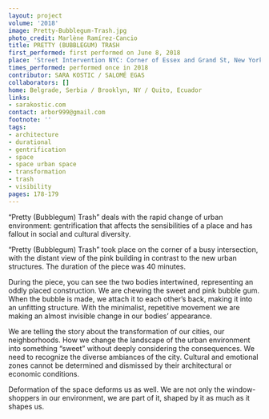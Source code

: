 ```yaml
---
layout: project
volume: '2018'
image: Pretty-Bubblegum-Trash.jpg
photo_credit: Marlène Ramírez-Cancio
title: PRETTY (BUBBLEGUM) TRASH
first_performed: first performed on June 8, 2018
place: 'Street Intervention NYC: Corner of Essex and Grand St, New York, NY'
times_performed: performed once in 2018
contributor: SARA KOSTIC / SALOMÉ EGAS
collaborators: []
home: Belgrade, Serbia / Brooklyn, NY / Quito, Ecuador
links:
- sarakostic.com
contact: arbor999@gmail.com
footnote: ''
tags:
- architecture
- durational
- gentrification
- space
- space urban space
- transformation
- trash
- visibility
pages: 178-179
---
```




“Pretty (Bubblegum) Trash” deals with the rapid change of urban environment: gentrification that affects the sensibilities of a place and has fallout in social and cultural diversity.

“Pretty (Bubblegum) Trash” took place on the corner of a busy intersection, with the distant view of the pink building in contrast to the new urban structures. The duration of the piece was 40 minutes.

During the piece, you can see the two bodies intertwined, representing an oddly placed construction. We are chewing the sweet and pink bubble gum. When the bubble is made, we attach it to each other’s back, making it into an unfitting structure. With the minimalist, repetitive movement we are making an almost invisible change in our bodies’ appearance.

We are telling the story about the transformation of our cities, our neighborhoods. How we change the landscape of the urban environment into something “sweet” without deeply considering the consequences. We need to recognize the diverse ambiances of the city. Cultural and emotional zones cannot be determined and dismissed by their architectural or economic conditions.

Deformation of the space deforms us as well. We are not only the window-shoppers in our environment, we are part of it, shaped by it as much as it shapes us.
